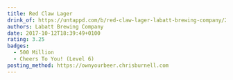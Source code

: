 ```yaml
---
title: Red Claw Lager
drink_of: https://untappd.com/b/red-claw-lager-labatt-brewing-company/2316637
authors: Labatt Brewing Company
date: 2017-10-12T18:39:49+0100
rating: 3.25
badges:
  - 500 Million
  - Cheers To You! (Level 6)
posting_method: https://ownyourbeer.chrisburnell.com
---
```

